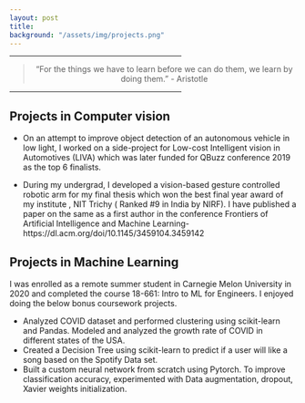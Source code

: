 ```yaml
---
layout: post
title: 
background: "/assets/img/projects.png"
---
```


<hr width="60%">
<blockquote style="text-align: center;">
    <p> “For the things we have to learn before we can do them, we learn by doing them.” - Aristotle</p>
</blockquote>
<hr width="60%">

<h2> Projects in Computer vision </h2>
<ul>

<li>
<p>
On an attempt to improve object detection of an autonomous vehicle in low light, I worked on a side-project for Low-cost Intelligent vision in Automotives (LIVA) which was later funded for QBuzz conference 2019 as the top 6 finalists.<br> 
</p>
</li>

<li>
<p>
During my undergrad, I developed a vision-based gesture controlled robotic arm for my final thesis which won the best final year award of my institute , NIT Trichy ( Ranked #9 in India by NIRF). I have published a paper on the same as a first author in the conference  Frontiers of Artificial Intelligence and Machine Learning- https://dl.acm.org/doi/10.1145/3459104.3459142
<br>
</p>
</li>

</ul>

<h2> Projects in Machine Learning </h2>

<p> I was enrolled as a remote summer student in Carnegie Melon University in 2020 and completed the course 18-661: Intro to ML for Engineers.
I enjoyed doing the below bonus coursework projects. 

<ul>

<li> Analyzed COVID dataset and performed clustering using scikit-learn and Pandas.
Modeled and analyzed the growth rate of COVID in different states of the USA. </li> 


<li>Created a Decision Tree using scikit-learn to predict if a user will like a song based on the Spotify Data set. </li> 

<li>  Built a custom neural network from scratch using Pytorch. To improve classification accuracy, experimented with Data augmentation, dropout, Xavier weights initialization. </li> 



<!--
<ul>
  {% for post in site.posts %}
  	{% if post.categories contains 'project' %}
	    <li>
	      <h2><a href="{{ post.url }}">{{ post.title }}</a></h2>
	      {{ post.excerpt }}
	    </li>
	{% endif %}   
  {% endfor %}
</ul>

-->
